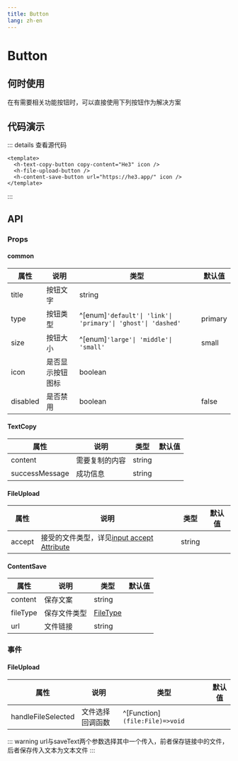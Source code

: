 ```yaml
---
title: Button
lang: zh-en
---
```

# Button

## 何时使用

在有需要相关功能按钮时，可以直接使用下列按钮作为解决方案

## 代码演示

<a-space>
  <h-text-copy-button copy-content="He3" icon />
  <h-file-upload-button />
  <h-content-save-button url="https://he3.app/" icon />
</a-space>

::: details 查看源代码

```vue
<template>
  <h-text-copy-button copy-content="He3" icon />
  <h-file-upload-button />
  <h-content-save-button url="https://he3.app/" icon />
</template>
```

:::

## API

### Props

#### common

| 属性     | 说明             | 类型                                                       | 默认值  |
| -------- | ---------------- | ---------------------------------------------------------- | ------- |
| title    | 按钮文字         | string                                                     |         |
| type     | 按钮类型         | ^[enum]`'default'\| 'link'\| 'primary'\| 'ghost'\| 'dashed'` | primary |
| size     | 按钮大小         | ^[enum]`'large'\| 'middle'\| 'small'`                      | small   |
| icon     | 是否显示按钮图标 | boolean                                                    |         |
| disabled | 是否禁用         | boolean                                                    | false   |

#### TextCopy

| 属性           | 说明           | 类型   | 默认值 |
| -------------- | -------------- | ------ | ------ |
| content        | 需要复制的内容 | string |        |
| successMessage | 成功信息       | string |        |

#### FileUpload

| 属性   | 说明                                                                                                                   | 类型   | 默认值 |
| ------ | ---------------------------------------------------------------------------------------------------------------------- | ------ | ------ |
| accept | 接受的文件类型，详见[input accept Attribute](https://developer.mozilla.org/en-US/docs/Web/HTML/Element/input/file#accept) | string |        |

#### ContentSave

| 属性     | 说明         | 类型                                                                            | 默认值 |
| -------- | ------------ | ------------------------------------------------------------------------------- | ------ |
| content  | 保存文案     | string                                                                          |        |
| fileType | 保存文件类型 | [FileType](https://developer.mozilla.org/zh-CN/docs/Web/Media/Formats/Image_types) |        |
| url      | 文件链接     | string                                                                          |        |

### 事件

#### FileUpload

| 属性               | 说明             | 类型                             | 默认值 |
| ------------------ | ---------------- | -------------------------------- | ------ |
| handleFileSelected | 文件选择回调函数 | ^[Function]`(file:File)=>void` |        |

::: warning
url与saveText两个参数选择其中一个传入，前者保存链接中的文件，后者保存传入文本为文本文件
:::
